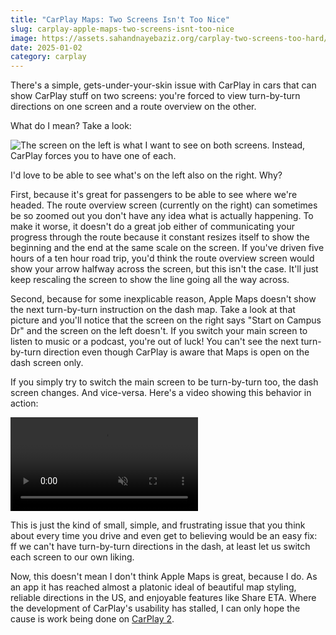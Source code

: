 ```yaml
---
title: "CarPlay Maps: Two Screens Isn't Too Nice"
slug: carplay-apple-maps-two-screens-isnt-too-nice
image: https://assets.sahandnayebaziz.org/carplay-two-screens-too-hard/forced-with-worst-option.jpeg
date: 2025-01-02
category: carplay
---
```


There's a simple, gets-under-your-skin issue with CarPlay in cars that can show CarPlay stuff on two screens: you're forced to view turn-by-turn directions on one screen and a route overview on the other. 

What do I mean? Take a look:

![The screen on the left is what I want to see on both screens. Instead, CarPlay forces you to have one of each.](https://assets.sahandnayebaziz.org/carplay-two-screens-too-hard/forced-with-worst-option.jpeg)

I'd love to be able to see what's on the left also on the right. Why? 

First, because it's great for passengers to be able to see where we're headed. The route overview screen (currently on the right) can sometimes be so zoomed out you don't have any idea what is actually happening. To make it worse, it doesn't do a great job either of communicating your progress through the route because it constant resizes itself to show the beginning and the end at the same scale on the screen. If you've driven five hours of a ten hour road trip, you'd think the route overview screen would show your arrow halfway across the screen, but this isn't the case. It'll just keep rescaling the screen to show the line going all the way across.

Second, because for some inexplicable reason, Apple Maps doesn't show the next turn-by-turn instruction on the dash map. Take a look at that picture and you'll notice that the screen on the right says "Start on Campus Dr" and the screen on the left doesn't. If you switch your main screen to listen to music or a podcast, you're out of luck! You can't see the next turn-by-turn direction even though CarPlay is aware that Maps is open on the dash screen only.

If you simply try to switch the main screen to be turn-by-turn too, the dash screen changes. And vice-versa. Here's a video showing this behavior in action:

<video muted controls>
<source src="https://stream.mux.com/f7KkuQD5dYjmPtNND1v022sB7w8jpAG1YH6p1gqyjrnI.m3u8" />
</video>

This is just the kind of small, simple, and frustrating issue that you think about every time you drive and even get to believing would be an easy fix: ff we can't have turn-by-turn directions in the dash, at least let us switch each screen to our own liking.

Now, this doesn't mean I don't think Apple Maps is great, because I do. As an app it has reached almost a platonic ideal of beautiful map styling, reliable directions in the US, and enjoyable features like Share ETA. Where the development of CarPlay's usability has stalled, I can only hope the cause is work being done on [CarPlay 2](https://www.theverge.com/2024/12/30/24332162/apple-next-gen-carplay-not-available-2024-porsche-aston-martin).

